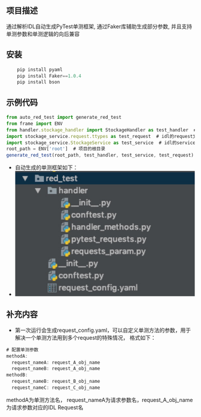 ## 项目描述
通过解析IDL自动生成PyTest单测框架,
通过Faker库辅助生成部分参数,
并且支持单测参数和单测逻辑的向后兼容

## 安装
```javascript
    pip install pyaml
    pip install Faker==1.0.4
    pip install bson
```

## 示例代码
```javascript
from auto_red_test import generate_red_test
from frame import ENV
from handler.stockage_handler import StockageHandler as test_handler  # 需要单测的handler
import stockage_service.request.ttypes as test_request  # idl的request文件
import stockage_service.StockageService as test_service  # idl的service文件
root_path = ENV['root']  # 项目的根目录
generate_red_test(root_path, test_handler, test_service, test_request)
```
* 自动生成的单测框架如下：
* ![image](https://raw.githubusercontent.com/qjjayy/red_test/master/image/red_test.jpeg)

## 补充内容
* 第一次运行会生成request_config.yaml，可以自定义单测方法的参数，用于解决一个单测方法用到多个request的特殊情况，
格式如下：
```javascript
# 配置单测参数
methodA:
  request_nameA: request_A_obj_name
  request_nameB: request_A_obj_name
methodB:
  request_nameB: request_B_obj_name
  request_nameC: request_C_obj_name
```
methodA为单测方法名， request_nameA为请求参数名，request_A_obj_name为请求参数对应的IDL Request名
